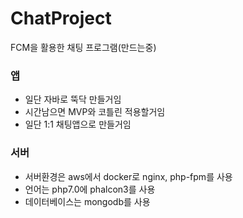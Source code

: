 # ChatProject
FCM을 활용한 채팅 프로그램(만드는중)

### 앱
* 일단 자바로 뚝닥 만들거임
* 시간남으면 MVP와 코틀린 적용할거임
* 일단 1:1 채팅앱으로 만들거임

### 서버
* 서버환경은 aws에서 docker로 nginx, php-fpm를 사용
* 언어는 php7.0에 phalcon3를 사용
* 데이터베이스는 mongodb를 사용
